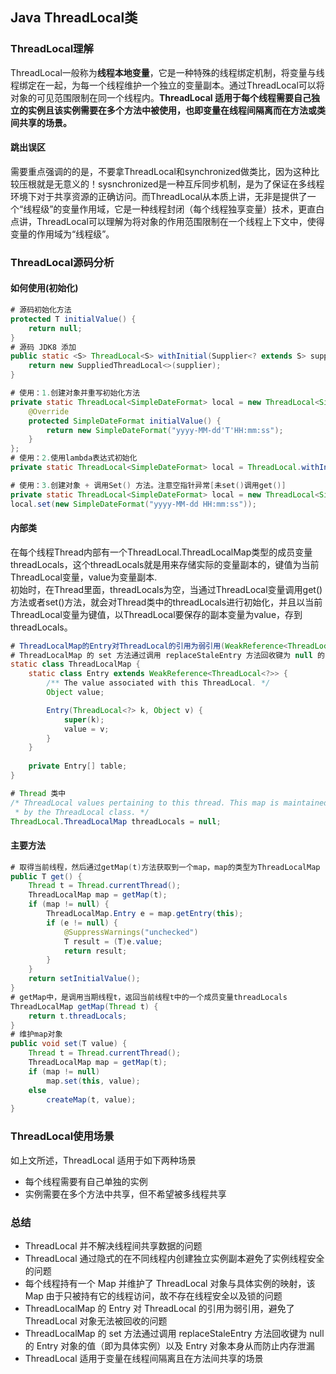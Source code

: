 ## Java ThreadLocal类
### ThreadLocal理解
ThreadLocal一般称为**线程本地变量**，它是一种特殊的线程绑定机制，将变量与线程绑定在一起，为每一个线程维护一个独立的变量副本。通过ThreadLocal可以将对象的可见范围限制在同一个线程内。**ThreadLocal 适用于每个线程需要自己独立的实例且该实例需要在多个方法中被使用，也即变量在线程间隔离而在方法或类间共享的场景。**

#### 跳出误区
需要重点强调的的是，不要拿ThreadLocal和synchronized做类比，因为这种比较压根就是无意义的！sysnchronized是一种互斥同步机制，是为了保证在多线程环境下对于共享资源的正确访问。而ThreadLocal从本质上讲，无非是提供了一个“线程级”的变量作用域，它是一种线程封闭（每个线程独享变量）技术，更直白点讲，ThreadLocal可以理解为将对象的作用范围限制在一个线程上下文中，使得变量的作用域为“线程级”。

### ThreadLocal源码分析

#### 如何使用(初始化)
```java 
# 源码初始化方法
protected T initialValue() {
    return null;
}
# 源码 JDK8 添加
public static <S> ThreadLocal<S> withInitial(Supplier<? extends S> supplier) {
    return new SuppliedThreadLocal<>(supplier);
}

# 使用：1.创建对象并重写初始化方法
private static ThreadLocal<SimpleDateFormat> local = new ThreadLocal<SimpleDateFormat>() {
	@Override
	protected SimpleDateFormat initialValue() {
		return new SimpleDateFormat("yyyy-MM-dd'T'HH:mm:ss");
	}
};
# 使用：2.使用lambda表达式初始化
private static ThreadLocal<SimpleDateFormat> local = ThreadLocal.withInitial(() -> new SimpleDateFormat("yyyy-MM-dd'T'HH:mm:ss"));

# 使用：3.创建对象 + 调用Set() 方法。注意空指针异常[未set()调用get()]
private static ThreadLocal<SimpleDateFormat> local = new ThreadLocal<SimpleDateFormat>();
local.set(new SimpleDateFormat("yyyy-MM-dd HH:mm:ss"));
```

#### 内部类
在每个线程Thread内部有一个ThreadLocal.ThreadLocalMap类型的成员变量threadLocals，这个threadLocals就是用来存储实际的变量副本的，键值为当前ThreadLocal变量，value为变量副本.  
初始时，在Thread里面，threadLocals为空，当通过ThreadLocal变量调用get()方法或者set()方法，就会对Thread类中的threadLocals进行初始化，并且以当前ThreadLocal变量为键值，以ThreadLocal要保存的副本变量为value，存到threadLocals。

```java
# ThreadLocalMap的Entry对ThreadLocal的引用为弱引用(WeakReference<ThreadLocal<?>>)，避免了 ThreadLocal 对象无法被回收的问题
# ThreadLocalMap 的 set 方法通过调用 replaceStaleEntry 方法回收键为 null 的 Entry 对象的值，以及 Entry 对象本身从而防止内存泄漏
static class ThreadLocalMap {
	static class Entry extends WeakReference<ThreadLocal<?>> {
        /** The value associated with this ThreadLocal. */
        Object value;

        Entry(ThreadLocal<?> k, Object v) {
            super(k);
            value = v;
        }
    }
    
    private Entry[] table;
}

# Thread 类中
/* ThreadLocal values pertaining to this thread. This map is maintained
 * by the ThreadLocal class. */
ThreadLocal.ThreadLocalMap threadLocals = null;
```

#### 主要方法
```java
# 取得当前线程，然后通过getMap(t)方法获取到一个map，map的类型为ThreadLocalMap
public T get() {
    Thread t = Thread.currentThread();
    ThreadLocalMap map = getMap(t);
    if (map != null) {
        ThreadLocalMap.Entry e = map.getEntry(this);
        if (e != null) {
            @SuppressWarnings("unchecked")
            T result = (T)e.value;
            return result;
        }
    }
    return setInitialValue();
}
# getMap中，是调用当期线程t，返回当前线程t中的一个成员变量threadLocals
ThreadLocalMap getMap(Thread t) {
    return t.threadLocals;
}
# 维护map对象
public void set(T value) {
    Thread t = Thread.currentThread();
    ThreadLocalMap map = getMap(t);
    if (map != null)
        map.set(this, value);
    else
        createMap(t, value);
}
```

### ThreadLocal使用场景
如上文所述，ThreadLocal 适用于如下两种场景

- 每个线程需要有自己单独的实例
- 实例需要在多个方法中共享，但不希望被多线程共享

### 总结

- ThreadLocal 并不解决线程间共享数据的问题
- ThreadLocal 通过隐式的在不同线程内创建独立实例副本避免了实例线程安全的问题
- 每个线程持有一个 Map 并维护了 ThreadLocal 对象与具体实例的映射，该 Map 由于只被持有它的线程访问，故不存在线程安全以及锁的问题
- ThreadLocalMap 的 Entry 对 ThreadLocal 的引用为弱引用，避免了 ThreadLocal 对象无法被回收的问题
- ThreadLocalMap 的 set 方法通过调用 replaceStaleEntry 方法回收键为 null 的 Entry 对象的值（即为具体实例）以及 Entry 对象本身从而防止内存泄漏
- ThreadLocal 适用于变量在线程间隔离且在方法间共享的场景